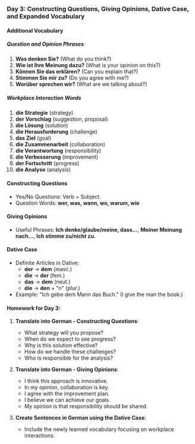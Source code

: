 ### Day 3: Constructing Questions, Giving Opinions, Dative Case, and Expanded Vocabulary

#### Additional Vocabulary

##### Question and Opinion Phrases
1. **Was denken Sie?** (What do you think?)
2. **Wie ist Ihre Meinung dazu?** (What is your opinion on this?)
3. **Können Sie das erklären?** (Can you explain that?)
4. **Stimmen Sie mir zu?** (Do you agree with me?)
5. **Worüber sprechen wir?** (What are we talking about?)

##### Workplace Interaction Words
1. **die Strategie** (strategy)
2. **der Vorschlag** (suggestion, proposal)
3. **die Lösung** (solution)
4. **die Herausforderung** (challenge)
5. **das Ziel** (goal)
6. **die Zusammenarbeit** (collaboration)
7. **die Verantwortung** (responsibility)
8. **die Verbesserung** (improvement)
9. **der Fortschritt** (progress)
10. **die Analyse** (analysis)

#### Constructing Questions
- Yes/No Questions: Verb + Subject.
- Question Words: **wer, was, wann, wo, warum, wie**

#### Giving Opinions
- Useful Phrases: **Ich denke/glaube/meine, dass...**, **Meiner Meinung nach...**, **Ich stimme zu/nicht zu.**

#### Dative Case
- Definite Articles in Dative:
  - **der** -> **dem** (masc.)
  - **die** -> **der** (fem.)
  - **das** -> **dem** (neut.)
  - **die** -> **den** + "n" (plur.)
- Example: "Ich gebe dem Mann das Buch." (I give the man the book.)

#### Homework for Day 3:

1. **Translate into German - Constructing Questions**:
   - What strategy will you propose?
   - When do we expect to see progress?
   - Why is this solution effective?
   - How do we handle these challenges?
   - Who is responsible for the analysis?

2. **Translate into German - Giving Opinions**:
   - I think this approach is innovative.
   - In my opinion, collaboration is key.
   - I agree with the improvement plan.
   - I believe we can achieve our goals.
   - My opinion is that responsibility should be shared.

3. **Create Sentences in German using the Dative Case**:
   - Include the newly learned vocabulary focusing on workplace interactions.
